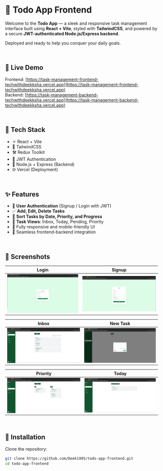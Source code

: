 # 📝 Todo App Frontend

Welcome to the **Todo App** — a sleek and responsive task management interface built using **React + Vite**, styled with **TailwindCSS**, and powered by a secure **JWT-authenticated Node.js/Express backend**.

Deployed and ready to help you conquer your daily goals.

<br />

## 🔗 Live Demo

Frontend: [https://task-management-frontend-techwithdeekksha.vercel.app](https://task-management-frontend-techwithdeekksha.vercel.app)  
Backend: [https://task-management-backend-techwithdeekksha.vercel.app](https://task-management-backend-techwithdeekksha.vercel.app)

<br />

## 🚀 Tech Stack

- ⚛️ React + Vite
- 🎨 TailwindCSS
- 🛠️ Redux Toolkit
- 🔐 JWT Authentication
- 🧠 Node.js + Express (Backend)
- 🌐 Vercel (Deployment)

<br />

## ✨ Features

- 🔐 **User Authentication** (Signup / Login with JWT)
- ✅ **Add, Edit, Delete Tasks**
- 📆 **Sort Tasks by Date, Priority, and Progress**
- 📂 **Task Views**: Inbox, Today, Pending, Priority
- 🎯 Fully responsive and mobile-friendly UI
- 🔄 Seamless frontend-backend integration

<br />

## 📸 Screenshots

| Login                           | Signup                            |
| ------------------------------- | --------------------------------- |
| ![Login](screenshots/login.png) | ![Signup](screenshots/signup.png) |

| Inbox                           | New Task                                   |
| ------------------------------- | ------------------------------------------ |
| ![Inbox](screenshots/inbox.png) | ![New Task](screenshots/newtaskportal.png) |

| Priority                              | Today                           |
| ------------------------------------- | ------------------------------- |
| ![Priority](screenshots/priority.png) | ![Today](screenshots/today.png) |

<br />

## 🧪 Installation

Clone the repository:

```bash
git clone https://github.com/Deek1995/todo-app-frontend.git
cd todo-app-frontend
```
